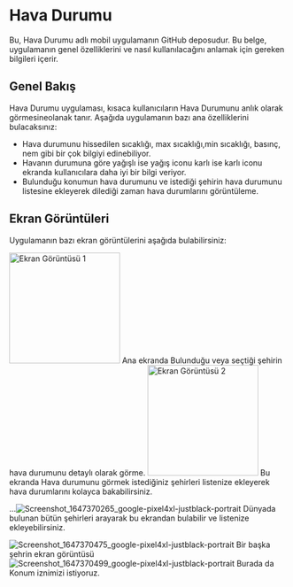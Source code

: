 # Hava Durumu

Bu, Hava Durumu adlı mobil uygulamanın GitHub deposudur. Bu belge, uygulamanın genel özelliklerini ve nasıl kullanılacağını anlamak için gereken bilgileri içerir.

## Genel Bakış

Hava Durumu uygulaması, kısaca kullanıcıların Hava Durumunu anlık olarak görmesineolanak tanır. Aşağıda uygulamanın bazı ana özelliklerini bulacaksınız:

- Hava durumunu hissedilen sıcaklığı, max sıcaklığı,min sıcaklığı, basınç, nem gibi bir çok bilgiyi edinebiliyor.
- Havanın durumuna göre yağışlı ise yağış iconu karlı ise karlı iconu ekranda kullanıcılara daha iyi bir bilgi veriyor.
- Bulunduğu konumun hava durumunu ve istediği şehirin hava durumunu listesine ekleyerek dilediği zaman hava durumlarını görüntüleme.

## Ekran Görüntüleri

Uygulamanın bazı ekran görüntülerini aşağıda bulabilirsiniz:


<img src="screenshots/screenshot1.png](https://github.com/HakanOzsoyler/hava_durumu/assets/77840330/97640afa-8c01-4889-b76c-ef062a2cf28e" width="200" alt="Ekran Görüntüsü 1">
Ana ekranda Bulunduğu veya seçtiği şehirin hava durumunu detaylı olarak görme.

<img src="[screenshots/screenshot2.png](https://github.com/HakanOzsoyler/hava_durumu/assets/77840330/4e7e2d5b-6c39-4eec-8dac-61fef505c7d3)" width="200" alt="Ekran Görüntüsü 2">
Bu ekranda Hava durumunu görmek istediğiniz şehirleri listenize ekleyerek hava durumlarını kolayca bakabilirsiniz.

...![Screenshot_1647370265_google-pixel4xl-justblack-portrait](https://github.com/HakanOzsoyler/hava_durumu/assets/77840330/f143e03f-5690-43a5-979b-957fde495fa5)
Dünyada bulunan bütün şehirleri arayarak bu ekrandan bulabilir ve listenize ekleyebilirsiniz.


![Screenshot_1647370475_google-pixel4xl-justblack-portrait](https://github.com/HakanOzsoyler/hava_durumu/assets/77840330/6e293598-8616-4bf5-b880-ec07497fe179)
Bir başka şehrin ekran görüntüsü 
![Screenshot_1647370499_google-pixel4xl-justblack-portrait](https://github.com/HakanOzsoyler/hava_durumu/assets/77840330/a8568176-0101-4e46-9ff7-1007487f4a5c)
Burada da Konum iznimizi istiyoruz.
